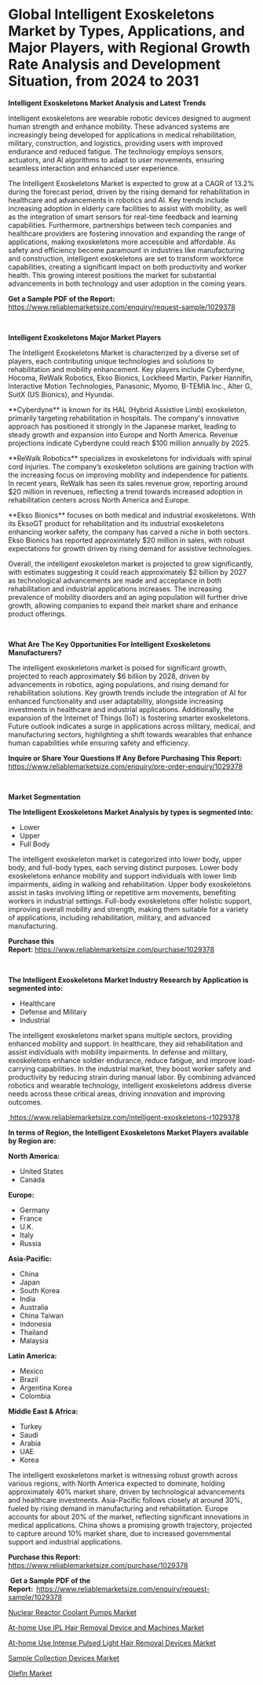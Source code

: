 <p><h1>Global Intelligent Exoskeletons Market by Types, Applications, and Major Players, with Regional Growth Rate Analysis and Development Situation, from 2024 to 2031</h1></p><p><strong>Intelligent Exoskeletons Market Analysis and Latest Trends</strong></p>
<p><p>Intelligent exoskeletons are wearable robotic devices designed to augment human strength and enhance mobility. These advanced systems are increasingly being developed for applications in medical rehabilitation, military, construction, and logistics, providing users with improved endurance and reduced fatigue. The technology employs sensors, actuators, and AI algorithms to adapt to user movements, ensuring seamless interaction and enhanced user experience.</p><p>The Intelligent Exoskeletons Market is expected to grow at a CAGR of 13.2% during the forecast period, driven by the rising demand for rehabilitation in healthcare and advancements in robotics and AI. Key trends include increasing adoption in elderly care facilities to assist with mobility, as well as the integration of smart sensors for real-time feedback and learning capabilities. Furthermore, partnerships between tech companies and healthcare providers are fostering innovation and expanding the range of applications, making exoskeletons more accessible and affordable. As safety and efficiency become paramount in industries like manufacturing and construction, intelligent exoskeletons are set to transform workforce capabilities, creating a significant impact on both productivity and worker health. This growing interest positions the market for substantial advancements in both technology and user adoption in the coming years.</p></p>
<p><strong>Get a Sample PDF of the Report:&nbsp;</strong> <a href="https://www.reliablemarketsize.com/enquiry/request-sample/1029378?utm_campaign=1766&utm_medium=2&utm_source=Github&utm_content=ia&utm_term=03122024&utm_id=intelligent-exoskeletons">https://www.reliablemarketsize.com/enquiry/request-sample/1029378</a></p>
<p>&nbsp;</p>
<p><strong>Intelligent Exoskeletons Major Market Players</strong></p>
<p><p>The Intelligent Exoskeletons Market is characterized by a diverse set of players, each contributing unique technologies and solutions to rehabilitation and mobility enhancement. Key players include Cyberdyne, Hocoma, ReWalk Robotics, Ekso Bionics, Lockheed Martin, Parker Hannifin, Interactive Motion Technologies, Panasonic, Myomo, B-TEMIA Inc., Alter G, SuitX (US Bionics), and Hyundai.</p><p>**Cyberdyne** is known for its HAL (Hybrid Assistive Limb) exoskeleton, primarily targeting rehabilitation in hospitals. The company's innovative approach has positioned it strongly in the Japanese market, leading to steady growth and expansion into Europe and North America. Revenue projections indicate Cyberdyne could reach $100 million annually by 2025.</p><p>**ReWalk Robotics** specializes in exoskeletons for individuals with spinal cord injuries. The company’s exoskeleton solutions are gaining traction with the increasing focus on improving mobility and independence for patients. In recent years, ReWalk has seen its sales revenue grow, reporting around $20 million in revenues, reflecting a trend towards increased adoption in rehabilitation centers across North America and Europe.</p><p>**Ekso Bionics** focuses on both medical and industrial exoskeletons. With its EksoGT product for rehabilitation and its industrial exoskeletons enhancing worker safety, the company has carved a niche in both sectors. Ekso Bionics has reported approximately $20 million in sales, with robust expectations for growth driven by rising demand for assistive technologies.</p><p>Overall, the intelligent exoskeleton market is projected to grow significantly, with estimates suggesting it could reach approximately $2 billion by 2027 as technological advancements are made and acceptance in both rehabilitation and industrial applications increases. The increasing prevalence of mobility disorders and an aging population will further drive growth, allowing companies to expand their market share and enhance product offerings.</p></p>
<p>&nbsp;</p>
<p><strong>What Are The Key Opportunities For Intelligent Exoskeletons Manufacturers?</strong></p>
<p><p>The intelligent exoskeletons market is poised for significant growth, projected to reach approximately $6 billion by 2028, driven by advancements in robotics, aging populations, and rising demand for rehabilitation solutions. Key growth trends include the integration of AI for enhanced functionality and user adaptability, alongside increasing investments in healthcare and industrial applications. Additionally, the expansion of the Internet of Things (IoT) is fostering smarter exoskeletons. Future outlook indicates a surge in applications across military, medical, and manufacturing sectors, highlighting a shift towards wearables that enhance human capabilities while ensuring safety and efficiency.</p></p>
<p><strong>Inquire or Share Your Questions If Any Before Purchasing This Report:</strong> <a href="https://www.reliablemarketsize.com/enquiry/pre-order-enquiry/1029378?utm_campaign=1766&utm_medium=2&utm_source=Github&utm_content=ia&utm_term=03122024&utm_id=intelligent-exoskeletons">https://www.reliablemarketsize.com/enquiry/pre-order-enquiry/1029378</a></p>
<p>&nbsp;</p>
<p><strong>Market Segmentation</strong></p>
<p><strong>The Intelligent Exoskeletons Market Analysis by types is segmented into:</strong></p>
<p><ul><li>Lower</li><li>Upper</li><li>Full Body</li></ul></p>
<p><p>The intelligent exoskeleton market is categorized into lower body, upper body, and full-body types, each serving distinct purposes. Lower body exoskeletons enhance mobility and support individuals with lower limb impairments, aiding in walking and rehabilitation. Upper body exoskeletons assist in tasks involving lifting or repetitive arm movements, benefiting workers in industrial settings. Full-body exoskeletons offer holistic support, improving overall mobility and strength, making them suitable for a variety of applications, including rehabilitation, military, and advanced manufacturing.</p></p>
<p><strong>Purchase this Report:&nbsp;</strong><a href="https://www.reliablemarketsize.com/purchase/1029378?utm_campaign=1766&utm_medium=2&utm_source=Github&utm_content=ia&utm_term=03122024&utm_id=intelligent-exoskeletons">https://www.reliablemarketsize.com/purchase/1029378</a></p>
<p>&nbsp;</p>
<p><strong>The Intelligent Exoskeletons Market Industry Research by Application is segmented into:</strong></p>
<p><ul><li>Healthcare</li><li>Defense and Military</li><li>Industrial</li></ul></p>
<p><p>The intelligent exoskeletons market spans multiple sectors, providing enhanced mobility and support. In healthcare, they aid rehabilitation and assist individuals with mobility impairments. In defense and military, exoskeletons enhance soldier endurance, reduce fatigue, and improve load-carrying capabilities. In the industrial market, they boost worker safety and productivity by reducing strain during manual labor. By combining advanced robotics and wearable technology, intelligent exoskeletons address diverse needs across these critical areas, driving innovation and improving outcomes.</p></p>
<p><a href="https://www.reliablemarketsize.com/intelligent-exoskeletons-r1029378?utm_campaign=1766&utm_medium=2&utm_source=Github&utm_content=ia&utm_term=03122024&utm_id=intelligent-exoskeletons">&nbsp;https://www.reliablemarketsize.com/intelligent-exoskeletons-r1029378</a></p>
<p><strong>In terms of Region, the Intelligent Exoskeletons Market Players available by Region are:</strong></p>
<p>
    <p> <strong> North America: </strong>
        <ul>
            <li>United States</li>
            <li>Canada</li>
        </ul>
        </p> 
    <p> <strong> Europe: </strong>
        <ul>
            <li>Germany</li>
            <li>France</li>
            <li>U.K.</li>
            <li>Italy</li>
            <li>Russia</li>
        </ul>
        </p> 
    <p> <strong> Asia-Pacific: </strong>
        <ul>
            <li>China</li>
            <li>Japan</li>
            <li>South Korea</li>
            <li>India</li>
            <li>Australia</li>
            <li>China Taiwan</li>
            <li>Indonesia</li>
            <li>Thailand</li>
            <li>Malaysia</li>
        </ul>
        </p> 
    <p> <strong> Latin America: </strong>
        <ul>
            <li>Mexico</li>
            <li>Brazil</li>
            <li>Argentina Korea</li>
            <li>Colombia</li>
        </ul>
        </p> 
    <p> <strong> Middle East & Africa: </strong>
        <ul>
            <li>Turkey</li>
            <li>Saudi</li>
            <li>Arabia</li>
            <li>UAE</li>
            <li>Korea</li>
        </ul>
    </p>
    </p>
<p><p>The intelligent exoskeletons market is witnessing robust growth across various regions, with North America expected to dominate, holding approximately 40% market share, driven by technological advancements and healthcare investments. Asia-Pacific follows closely at around 30%, fueled by rising demand in manufacturing and rehabilitation. Europe accounts for about 20% of the market, reflecting significant innovations in medical applications. China shows a promising growth trajectory, projected to capture around 10% market share, due to increased governmental support and industrial applications.</p></p>
<p><strong>Purchase this Report: </strong><a href="https://www.reliablemarketsize.com/purchase/1029378?utm_campaign=1766&utm_medium=2&utm_source=Github&utm_content=ia&utm_term=03122024&utm_id=intelligent-exoskeletons">https://www.reliablemarketsize.com/purchase/1029378</a></p>
<p>&nbsp;<strong>Get a Sample PDF of the Report:&nbsp;&nbsp;</strong><a href="https://www.reliablemarketsize.com/enquiry/request-sample/1029378?utm_campaign=1766&utm_medium=2&utm_source=Github&utm_content=ia&utm_term=03122024&utm_id=intelligent-exoskeletons">https://www.reliablemarketsize.com/enquiry/request-sample/1029378</a></p>
<p><strong></strong></p>
<p><p><a href="https://www.linkedin.com/pulse/nuclear-reactor-coolant-pumps-market-global-insights-regional-jweyc?utm_campaign=1766&utm_medium=2&utm_source=Github&utm_content=ia&utm_term=03122024&utm_id=intelligent-exoskeletons">Nuclear Reactor Coolant Pumps Market</a></p><p><a href="https://issuu.com/reportprime-2/docs/at-home-use-ipl-hair-removal-device-and-machines-m?utm_campaign=1766&utm_medium=2&utm_source=Github&utm_content=ia&utm_term=03122024&utm_id=intelligent-exoskeletons">At-home Use IPL Hair Removal Device and Machines Market</a></p><p><a href="https://issuu.com/reportprime-2/docs/at-home-use-intense-pulsed-light-hair-removal-devi?utm_campaign=1766&utm_medium=2&utm_source=Github&utm_content=ia&utm_term=03122024&utm_id=intelligent-exoskeletons">At-home Use Intense Pulsed Light Hair Removal Devices Market</a></p><p><a href="https://www.linkedin.com/pulse/sample-collection-devices-market-research-report-industry-analysis-re17e?utm_campaign=1766&utm_medium=2&utm_source=Github&utm_content=ia&utm_term=03122024&utm_id=intelligent-exoskeletons">Sample Collection Devices Market</a></p><p><a href="https://www.linkedin.com/pulse/global-olefin-market-exploring-share-trends-future-growth-oufje?utm_campaign=1766&utm_medium=2&utm_source=Github&utm_content=ia&utm_term=03122024&utm_id=intelligent-exoskeletons">Olefin Market</a></p></p>